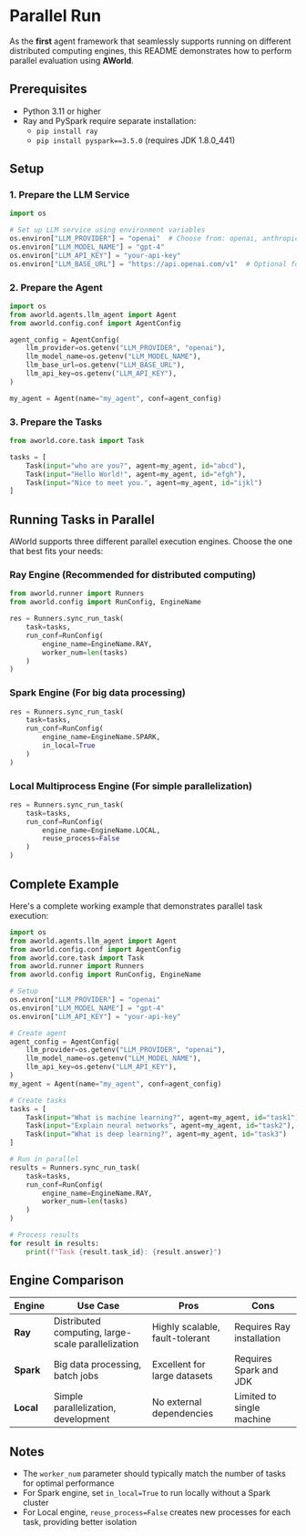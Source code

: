 # Parallel Run

As the **first** agent framework that seamlessly supports running on different distributed computing engines, this README demonstrates how to perform parallel evaluation using **AWorld**.

## Prerequisites

- Python 3.11 or higher
- Ray and PySpark require separate installation:
  - `pip install ray` 
  - `pip install pyspark==3.5.0` (requires JDK 1.8.0_441)

## Setup

### 1. Prepare the LLM Service

```python
import os

# Set up LLM service using environment variables
os.environ["LLM_PROVIDER"] = "openai"  # Choose from: openai, anthropic, azure_openai
os.environ["LLM_MODEL_NAME"] = "gpt-4"
os.environ["LLM_API_KEY"] = "your-api-key"
os.environ["LLM_BASE_URL"] = "https://api.openai.com/v1"  # Optional for OpenAI
```

### 2. Prepare the Agent

```python
import os
from aworld.agents.llm_agent import Agent
from aworld.config.conf import AgentConfig

agent_config = AgentConfig(
    llm_provider=os.getenv("LLM_PROVIDER", "openai"),
    llm_model_name=os.getenv("LLM_MODEL_NAME"),
    llm_base_url=os.getenv("LLM_BASE_URL"),
    llm_api_key=os.getenv("LLM_API_KEY"),
)

my_agent = Agent(name="my_agent", conf=agent_config)
```

### 3. Prepare the Tasks

```python
from aworld.core.task import Task

tasks = [
    Task(input="who are you?", agent=my_agent, id="abcd"),
    Task(input="Hello World!", agent=my_agent, id="efgh"),
    Task(input="Nice to meet you.", agent=my_agent, id="ijkl")
]
```

## Running Tasks in Parallel

AWorld supports three different parallel execution engines. Choose the one that best fits your needs:

### Ray Engine (Recommended for distributed computing)

```python
from aworld.runner import Runners
from aworld.config import RunConfig, EngineName

res = Runners.sync_run_task(
    task=tasks,
    run_conf=RunConfig(
        engine_name=EngineName.RAY, 
        worker_num=len(tasks)
    )
)
```

### Spark Engine (For big data processing)

```python
res = Runners.sync_run_task(
    task=tasks,
    run_conf=RunConfig(
        engine_name=EngineName.SPARK, 
        in_local=True
    )
)
```

### Local Multiprocess Engine (For simple parallelization)

```python
res = Runners.sync_run_task(
    task=tasks,
    run_conf=RunConfig(
        engine_name=EngineName.LOCAL, 
        reuse_process=False
    )
)
```

## Complete Example

Here's a complete working example that demonstrates parallel task execution:

```python
import os
from aworld.agents.llm_agent import Agent
from aworld.config.conf import AgentConfig
from aworld.core.task import Task
from aworld.runner import Runners
from aworld.config import RunConfig, EngineName

# Setup
os.environ["LLM_PROVIDER"] = "openai"
os.environ["LLM_MODEL_NAME"] = "gpt-4"
os.environ["LLM_API_KEY"] = "your-api-key"

# Create agent
agent_config = AgentConfig(
    llm_provider=os.getenv("LLM_PROVIDER", "openai"),
    llm_model_name=os.getenv("LLM_MODEL_NAME"),
    llm_api_key=os.getenv("LLM_API_KEY"),
)
my_agent = Agent(name="my_agent", conf=agent_config)

# Create tasks
tasks = [
    Task(input="What is machine learning?", agent=my_agent, id="task1"),
    Task(input="Explain neural networks", agent=my_agent, id="task2"),
    Task(input="What is deep learning?", agent=my_agent, id="task3")
]

# Run in parallel
results = Runners.sync_run_task(
    task=tasks,
    run_conf=RunConfig(
        engine_name=EngineName.RAY,
        worker_num=len(tasks)
    )
)

# Process results
for result in results:
    print(f"Task {result.task_id}: {result.answer}")
```

## Engine Comparison

| Engine | Use Case | Pros | Cons |
|--------|----------|------|------|
| **Ray** | Distributed computing, large-scale parallelization | Highly scalable, fault-tolerant | Requires Ray installation |
| **Spark** | Big data processing, batch jobs | Excellent for large datasets | Requires Spark and JDK |
| **Local** | Simple parallelization, development | No external dependencies | Limited to single machine |

## Notes

- The `worker_num` parameter should typically match the number of tasks for optimal performance
- For Spark engine, set `in_local=True` to run locally without a Spark cluster
- For Local engine, `reuse_process=False` creates new processes for each task, providing better isolation
